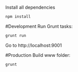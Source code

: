 Install all dependencies
```bash
npm install
```

#Development
Run Grunt tasks:
```bash
grunt run
```
Go to http://localhost:9001

#Production
Build www folder:
```bash
grunt
```
